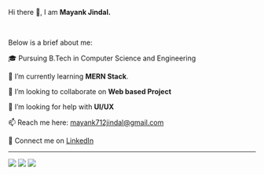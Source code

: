<p align="left">Hi there 👋, I am <b>Mayank Jindal.</b></p><br>

<p align="left">Below is a brief about me:</b>

<p align="left">🎓 Pursuing B.Tech in Computer Science and Engineering</b>

<p align="left">🌱 I’m currently learning <b>MERN Stack</b>.</p>

<p align="left">👯 I’m looking to collaborate on <b>Web based Project</b>
  
<p align="left">🤔 I’m looking for help with <b>UI/UX</b></p>

<p align="left">📫 Reach me here: <a href="mailto : mayank712jindal@gmail.com">mayank712jindal@gmail.com</a></p>

<p align="left">🔗 Connect me on <a href="https://linkedin.com/in/mayank712jindal">LinkedIn</a></p>
<hr style="height="0.5px">

<div align="left">
<a href="https://www.instagram.com/mayank712jindal/"><img src="https://img.icons8.com/fluent/48/000000/instagram-new.png"/></a>
<a href="https://twitter.com/mayank712jindal"><img src="https://img.icons8.com/fluent/48/000000/twitter.png"/></a>
<a href="mailto: mayank712jindal@gmail.com"><img src="https://img.icons8.com/fluent/48/000000/gmail.png"/></a>
</div>
